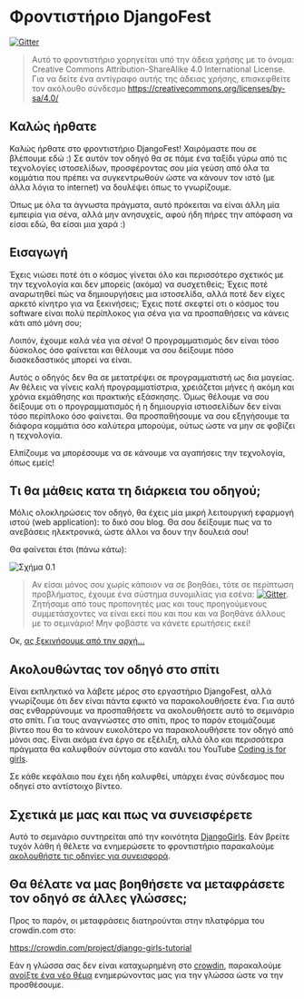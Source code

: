 # Φροντιστήριο DjangoFest

[![Gitter](https://badges.gitter.im/DjangoGirls/tutorial.svg)](https://gitter.im/DjangoGirls/tutorial)

> Αυτό το φροντιστήριο χορηγείται υπό την άδεια χρήσης με το όνομα: Creative Commons Attribution-ShareAlike 4.0 International License. Για να δείτε ένα αντίγραφο αυτής της άδειας χρήσης, επισκεφθείτε τον ακόλουθο σύνδεσμο https://creativecommons.org/licenses/by-sa/4.0/

## Καλώς ήρθατε

Καλώς ήρθατε στο φροντιστήριο DjangoFest! Χαιρόμαστε που σε βλέπουμε εδώ :) Σε αυτόν τον οδηγό θα σε πάμε ένα ταξίδι γύρω από τις τεχνολογίες ιστοσελίδων, προσφέροντας σου μία γεύση από όλα τα κομμάτια που πρέπει να συγκεντρωθούν ώστε να κάνουν τον ιστό (με άλλα λόγια το internet) να δουλέψει όπως το γνωρίζουμε.

Όπως με όλα τα άγνωστα πράγματα, αυτό πρόκειται να είναι άλλη μία εμπειρία για σένα, αλλά μην ανησυχείς, αφού ήδη πήρες την απόφαση να είσαι εδώ, θα είσαι μια χαρά :)

## Εισαγωγή

Έχεις νιώσει ποτέ ότι ο κόσμος γίνεται όλο και περισσότερο σχετικός με την τεχνολογία και δεν μπορείς (ακόμα) να συσχετιθείς; Έχεις ποτέ αναρωτηθεί πώς να δημιουργήσεις μια ιστοσελίδα, αλλά ποτέ δεν είχες αρκετό κίνητρο για να ξεκινήσεις; Έχεις ποτέ σκεφτεί οτι ο κόσμος του software είναι πολύ περίπλοκος για σένα για να προσπαθήσεις να κάνεις κάτι από μόνη σου;

Λοιπόν, έχουμε καλά νέα για σένα! Ο προγραμματισμός δεν είναι τόσο δύσκολος όσο φαίνεται και θέλουμε να σου δείξουμε πόσο διασκεδαστικός μπορεί να είναι.

Αυτός ο οδηγός δεν θα σε μετατρέψει σε προγραμματιστή ως δια μαγείας. Αν θέλεις να γίνεις καλή προγραμματίστρια, χρειάζεται μήνες ή ακόμη και χρόνια εκμάθησης και πρακτικής εξάσκησης. Όμως θέλουμε να σου δείξουμε οτι ο προγραμματισμός ή η δημιουργία ιστιοσελίδων δεν είναι τόσο περίπλοκο όσο φαίνεται. Θα προσπαθήσουμε να σου εξηγήσουμε τα διάφορα κομμάτια όσο καλύτερα μπορούμε, ούτως ώστε να μην σε φοβίζει η τεχνολογία.

Ελπίζουμε να μπορέσουμε να σε κάνουμε να αγαπήσεις την τεχνολογία, όπως εμείς!

## Τι θα μάθεις κατα τη διάρκεια του οδηγού;

Μόλις ολοκληρώσεις τον οδηγό, θα έχεις μία μικρή λειτουργική εφαρμογή ιστού (web application): το δικό σου blog. Θα σου δείξουμε πως να το ανεβάσεις ηλεκτρονικά, ώστε άλλοι να δουν την δουλειά σου!

Θα φαίνεται έτσι (πάνω κάτω):

![Σχήμα 0.1](images/application.png)

> Αν είσαι μόνος σου χωρίς κάποιον να σε βοηθάει, τότε σε περίπτωση προβλήματος, έχουμε ένα σύστημα συνομιλίας για εσένα: [![Gitter](https://badges.gitter.im/DjangoGirls/tutorial.svg)](https://gitter.im/DjangoGirls/tutorial). Ζητήσαμε από τους προπονητές μας και τους προηγούμενους συμμετάσχοντες να είναι εκεί που και που και να βοηθάνε άλλους με το σεμινάριο! Μην φοβάστε να κάνετε ερωτήσεις εκεί!

Οκ, [ ας ξεκινήσουμε από την αρχή...](./how_the_internet_works/README.md)

## Ακολουθώντας τον οδηγό στο σπίτι

Είναι εκπληκτικό να λάβετε μέρος στο εργαστήριο DjangoFest, αλλά γνωρίζουμε ότι δεν είναι πάντα εφικτό να παρακολουθήσετε ένα. Για αυτό σας ενθαρρύνουμε να προσπαθήσετε να ακολουθήσετε αυτό το σεμινάριο στο σπίτι. Για τους αναγνώστες στο σπίτι, προς το παρόν ετοιμάζουμε βίντεο που θα το κάνουν ευκολότερο να παρακολουθήσετε τον οδηγό από μόνοι σας. Είναι ακόμα ένα έργο σε εξέλιξη, αλλά όλο και περισσότερα πράγματα θα καλυφθούν σύντομα στο κανάλι του YouTube [Coding is for girls](https://www.youtube.com/channel/UC0hNd2uW8jTR5K3KBzRuG2A/feed).

Σε κάθε κεφάλαιο που έχει ήδη καλυφθεί, υπάρχει ένας σύνδεσμος που οδηγεί στο αντίστοιχο βίντεο.

## Σχετικά με μας και πως να συνεισφέρετε

Αυτό το σεμινάριο συντηρείται από την κοινότητα [DjangoGirls](https://djangogirls.org/). Εάν βρείτε τυχόν λάθη ή θέλετε να ενημερώσετε το φροντιστήριο παρακαλούμε [ακολουθήστε τις οδηγίες για συνεισφορά](https://github.com/DjangoGirls/tutorial/blob/master/README.md).

## Θα θέλατε να μας βοηθήσετε να μεταφράσετε τον οδηγό σε άλλες γλώσσες;

Προς το παρόν, οι μεταφράσεις διατηρούνται στην πλατφόρμα του crowdin.com στο:

https://crowdin.com/project/django-girls-tutorial

Εάν η γλώσσα σας δεν είναι καταχωρημένη στο [crowdin](https://crowdin.com/), παρακαλούμε [ανοίξτε ένα νέο θέμα](https://github.com/DjangoGirls/tutorial/issues/new) ενημερώνοντας μας για την γλώσσα ώστε να την προσθέσουμε.